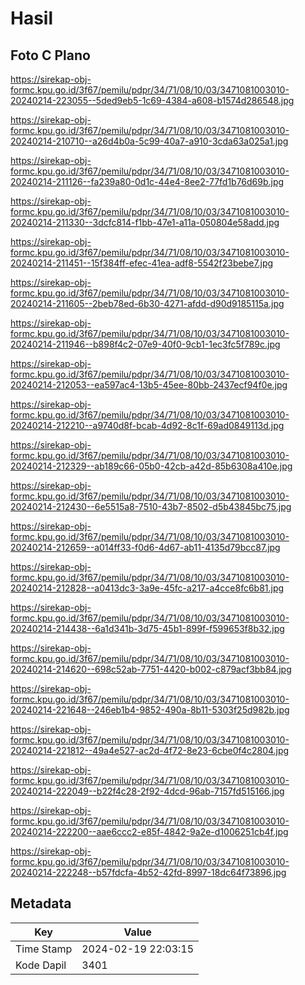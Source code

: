 # Hasil

## Foto C Plano

https://sirekap-obj-formc.kpu.go.id/3f67/pemilu/pdpr/34/71/08/10/03/3471081003010-20240214-223055--5ded9eb5-1c69-4384-a608-b1574d286548.jpg

https://sirekap-obj-formc.kpu.go.id/3f67/pemilu/pdpr/34/71/08/10/03/3471081003010-20240214-210710--a26d4b0a-5c99-40a7-a910-3cda63a025a1.jpg

https://sirekap-obj-formc.kpu.go.id/3f67/pemilu/pdpr/34/71/08/10/03/3471081003010-20240214-211126--fa239a80-0d1c-44e4-8ee2-77fd1b76d69b.jpg

https://sirekap-obj-formc.kpu.go.id/3f67/pemilu/pdpr/34/71/08/10/03/3471081003010-20240214-211330--3dcfc814-f1bb-47e1-a11a-050804e58add.jpg

https://sirekap-obj-formc.kpu.go.id/3f67/pemilu/pdpr/34/71/08/10/03/3471081003010-20240214-211451--15f384ff-efec-41ea-adf8-5542f23bebe7.jpg

https://sirekap-obj-formc.kpu.go.id/3f67/pemilu/pdpr/34/71/08/10/03/3471081003010-20240214-211605--2beb78ed-6b30-4271-afdd-d90d9185115a.jpg

https://sirekap-obj-formc.kpu.go.id/3f67/pemilu/pdpr/34/71/08/10/03/3471081003010-20240214-211946--b898f4c2-07e9-40f0-9cb1-1ec3fc5f789c.jpg

https://sirekap-obj-formc.kpu.go.id/3f67/pemilu/pdpr/34/71/08/10/03/3471081003010-20240214-212053--ea597ac4-13b5-45ee-80bb-2437ecf94f0e.jpg

https://sirekap-obj-formc.kpu.go.id/3f67/pemilu/pdpr/34/71/08/10/03/3471081003010-20240214-212210--a9740d8f-bcab-4d92-8c1f-69ad0849113d.jpg

https://sirekap-obj-formc.kpu.go.id/3f67/pemilu/pdpr/34/71/08/10/03/3471081003010-20240214-212329--ab189c66-05b0-42cb-a42d-85b6308a410e.jpg

https://sirekap-obj-formc.kpu.go.id/3f67/pemilu/pdpr/34/71/08/10/03/3471081003010-20240214-212430--6e5515a8-7510-43b7-8502-d5b43845bc75.jpg

https://sirekap-obj-formc.kpu.go.id/3f67/pemilu/pdpr/34/71/08/10/03/3471081003010-20240214-212659--a014ff33-f0d6-4d67-ab11-4135d79bcc87.jpg

https://sirekap-obj-formc.kpu.go.id/3f67/pemilu/pdpr/34/71/08/10/03/3471081003010-20240214-212828--a0413dc3-3a9e-45fc-a217-a4cce8fc6b81.jpg

https://sirekap-obj-formc.kpu.go.id/3f67/pemilu/pdpr/34/71/08/10/03/3471081003010-20240214-214438--6a1d341b-3d75-45b1-899f-f599653f8b32.jpg

https://sirekap-obj-formc.kpu.go.id/3f67/pemilu/pdpr/34/71/08/10/03/3471081003010-20240214-214620--698c52ab-7751-4420-b002-c879acf3bb84.jpg

https://sirekap-obj-formc.kpu.go.id/3f67/pemilu/pdpr/34/71/08/10/03/3471081003010-20240214-221648--246eb1b4-9852-490a-8b11-5303f25d982b.jpg

https://sirekap-obj-formc.kpu.go.id/3f67/pemilu/pdpr/34/71/08/10/03/3471081003010-20240214-221812--49a4e527-ac2d-4f72-8e23-6cbe0f4c2804.jpg

https://sirekap-obj-formc.kpu.go.id/3f67/pemilu/pdpr/34/71/08/10/03/3471081003010-20240214-222049--b22f4c28-2f92-4dcd-96ab-7157fd515166.jpg

https://sirekap-obj-formc.kpu.go.id/3f67/pemilu/pdpr/34/71/08/10/03/3471081003010-20240214-222200--aae6ccc2-e85f-4842-9a2e-d1006251cb4f.jpg

https://sirekap-obj-formc.kpu.go.id/3f67/pemilu/pdpr/34/71/08/10/03/3471081003010-20240214-222248--b57fdcfa-4b52-42fd-8997-18dc64f73896.jpg


## Metadata

| Key        | Value               |
| ---------- | ------------------- |
| Time Stamp | 2024-02-19 22:03:15 |
| Kode Dapil | 3401                |




